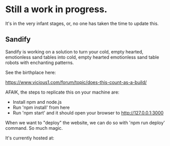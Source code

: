 # Still a work in progress.
It's in the very infant stages, or, no one has taken the time to update this.

## Sandify 

Sandify is working on a solution to turn your cold, empty hearted, emotionless sand tables into cold, empty hearted emotionless sand table robots with enchanting patterns.

See the birthplace here:

https://www.vicious1.com/forum/topic/does-this-count-as-a-build/

AFAIK, the steps to replicate this on your machine are:

 - Install npm and node.js
 - Run 'npm install' from here
 - Run 'npm start' and it should open your browser to http://127.0.0.1:3000

When we want to "deploy" the website, we can do so with 'npm run deploy' command. So much magic. 

It's currently hosted at:




